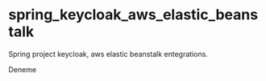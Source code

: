# spring_keycloak_aws_elastic_beanstalk
Spring project keycloak, aws elastic beanstalk entegrations.

Deneme
